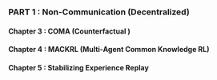 ### PART 1 : Non-Communication (Decentralized) 

#### Chapter 3 : COMA (Counterfactual )

#### Chapter 4 : MACKRL (Multi-Agent Common Knowledge RL)

#### Chapter 5 : Stabilizing Experience Replay